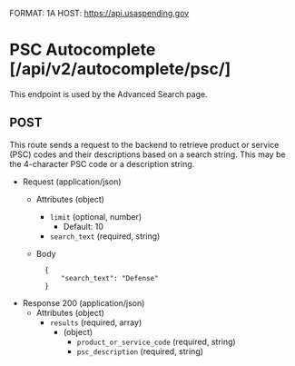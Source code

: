 FORMAT: 1A
HOST: https://api.usaspending.gov

# PSC Autocomplete [/api/v2/autocomplete/psc/]

This endpoint is used by the Advanced Search page.

## POST

This route sends a request to the backend to retrieve product or service (PSC) codes and their descriptions based on a search string. This may be the 4-character PSC code or a description string.

+ Request (application/json)
    + Attributes (object)
        + `limit` (optional, number)
            + Default: 10
        + `search_text` (required, string)
    + Body

            {
                "search_text": "Defense"
            }

+ Response 200 (application/json)
    + Attributes (object)
        + `results` (required, array)
            + (object)
                + `product_or_service_code` (required, string)
                + `psc_description` (required, string)
